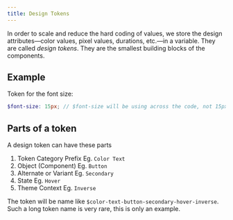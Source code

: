 ```yaml
---
title: Design Tokens
---
```


In order to scale and reduce the hard coding of values, we store the design attributes—color values, pixel values, durations, etc.—in a variable. They are called _design tokens_. They are the smallest building blocks of the components.

## Example

Token for the font size:
```scss
$font-size: 15px; // $font-size will be using across the code, not 15px.
```

## Parts of a token

A design token can have these parts

1. Token Category Prefix
  Eg. `Color Text`
2. Object (Component)
  Eg. `Button`
3. Alternate or Variant
  Eg. `Secondary`
4. State
  Eg. `Hover`
5. Theme Context
  Eg. `Inverse`

The token will be name like `$color-text-button-secondary-hover-inverse`. Such a long token name is very rare, this is only an example.
